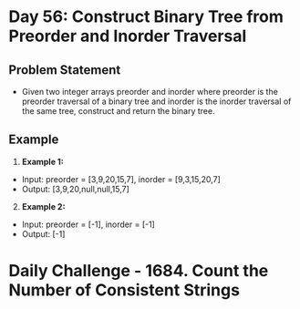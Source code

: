 # Day 56: Construct Binary Tree from Preorder and Inorder Traversal

## Problem Statement

- Given two integer arrays preorder and inorder where preorder is the preorder traversal of a binary tree and inorder is the inorder traversal of the same tree, construct and return the binary tree.

## Example

1. **Example 1:**

- Input: preorder = [3,9,20,15,7], inorder = [9,3,15,20,7]
- Output: [3,9,20,null,null,15,7]

2. **Example 2:**

- Input: preorder = [-1], inorder = [-1]
- Output: [-1]

# Daily Challenge - 1684. Count the Number of Consistent Strings
